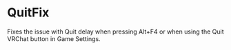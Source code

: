 # QuitFix
Fixes the issue with Quit delay when pressing Alt+F4 or when using the Quit VRChat button in Game Settings.
